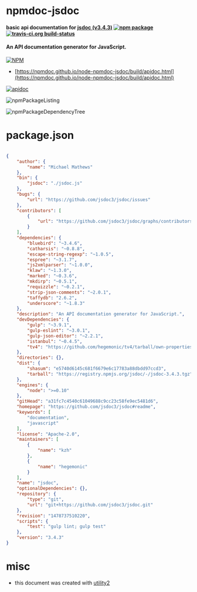 # npmdoc-jsdoc

#### basic api documentation for  [jsdoc (v3.4.3)](https://github.com/jsdoc3/jsdoc#readme)  [![npm package](https://img.shields.io/npm/v/npmdoc-jsdoc.svg?style=flat-square)](https://www.npmjs.org/package/npmdoc-jsdoc) [![travis-ci.org build-status](https://api.travis-ci.org/npmdoc/node-npmdoc-jsdoc.svg)](https://travis-ci.org/npmdoc/node-npmdoc-jsdoc)

#### An API documentation generator for JavaScript.

[![NPM](https://nodei.co/npm/jsdoc.png?downloads=true&downloadRank=true&stars=true)](https://www.npmjs.com/package/jsdoc)

- [https://npmdoc.github.io/node-npmdoc-jsdoc/build/apidoc.html](https://npmdoc.github.io/node-npmdoc-jsdoc/build/apidoc.html)

[![apidoc](https://npmdoc.github.io/node-npmdoc-jsdoc/build/screenCapture.buildCi.browser.%252Ftmp%252Fbuild%252Fapidoc.html.png)](https://npmdoc.github.io/node-npmdoc-jsdoc/build/apidoc.html)

![npmPackageListing](https://npmdoc.github.io/node-npmdoc-jsdoc/build/screenCapture.npmPackageListing.svg)

![npmPackageDependencyTree](https://npmdoc.github.io/node-npmdoc-jsdoc/build/screenCapture.npmPackageDependencyTree.svg)



# package.json

```json

{
    "author": {
        "name": "Michael Mathews"
    },
    "bin": {
        "jsdoc": "./jsdoc.js"
    },
    "bugs": {
        "url": "https://github.com/jsdoc3/jsdoc/issues"
    },
    "contributors": [
        {
            "url": "https://github.com/jsdoc3/jsdoc/graphs/contributors"
        }
    ],
    "dependencies": {
        "bluebird": "~3.4.6",
        "catharsis": "~0.8.8",
        "escape-string-regexp": "~1.0.5",
        "espree": "~3.1.7",
        "js2xmlparser": "~1.0.0",
        "klaw": "~1.3.0",
        "marked": "~0.3.6",
        "mkdirp": "~0.5.1",
        "requizzle": "~0.2.1",
        "strip-json-comments": "~2.0.1",
        "taffydb": "2.6.2",
        "underscore": "~1.8.3"
    },
    "description": "An API documentation generator for JavaScript.",
    "devDependencies": {
        "gulp": "~3.9.1",
        "gulp-eslint": "~3.0.1",
        "gulp-json-editor": "~2.2.1",
        "istanbul": "~0.4.5",
        "tv4": "https://github.com/hegemonic/tv4/tarball/own-properties"
    },
    "directories": {},
    "dist": {
        "shasum": "e5740d6145c681f6679e6c17783a88dbdd97ccd3",
        "tarball": "https://registry.npmjs.org/jsdoc/-/jsdoc-3.4.3.tgz"
    },
    "engines": {
        "node": ">=0.10"
    },
    "gitHead": "a31fc7c4540c61049688c9cc23c58fe9ec5481d6",
    "homepage": "https://github.com/jsdoc3/jsdoc#readme",
    "keywords": [
        "documentation",
        "javascript"
    ],
    "license": "Apache-2.0",
    "maintainers": [
        {
            "name": "kzh"
        },
        {
            "name": "hegemonic"
        }
    ],
    "name": "jsdoc",
    "optionalDependencies": {},
    "repository": {
        "type": "git",
        "url": "git+https://github.com/jsdoc3/jsdoc.git"
    },
    "revision": "1478737510220",
    "scripts": {
        "test": "gulp lint; gulp test"
    },
    "version": "3.4.3"
}
```



# misc
- this document was created with [utility2](https://github.com/kaizhu256/node-utility2)
